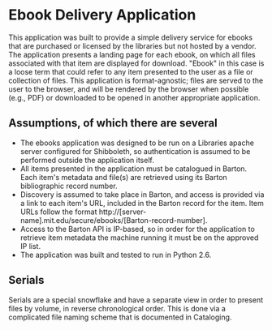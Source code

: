 # Ebook Delivery Application #

This application was built to provide a simple delivery service for ebooks that are purchased or licensed by the libraries but not hosted by a vendor. The application presents a landing page for each ebook, on which all files associated with that item are displayed for download. "Ebook" in this case is a loose term that could refer to any item presented to the user as a file or collection of files. This application is format-agnostic; files are served to the user to the browser, and will be rendered by the browser when possible (e.g., PDF) or downloaded to be opened in another appropriate application.

## Assumptions, of which there are several ##
* The ebooks application was designed to be run on a Libraries apache server configured for Shibboleth, so authentication is assumed to be performed outside the application itself. 
* All items presented in the application must be catalogued in Barton. Each item's metadata and file(s) are retrieved using its Barton bibliographic record number.
* Discovery is assumed to take place in Barton, and access is provided via a link to each item's URL, included in the Barton record for the item. Item URLs follow the format http://[server-name].mit.edu/secure/ebooks/[Barton-record-number].
* Access to the Barton API is IP-based, so in order for the application to retrieve item metadata the machine running it must be on the approved IP list.
* The application was built and tested to run in Python 2.6. 

## Serials ##

Serials are a special snowflake and have a separate view in order to present files by volume, in reverse chronological order. This is done via a complicated file naming scheme that is documented in Cataloging.
